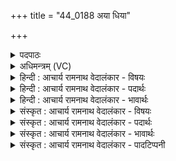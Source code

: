 +++
title = "44_0188 अया धिया"

+++
<details><summary>पदपाठः</summary>

अ꣣या꣢। धि꣣या꣢। च꣣। गव्यया꣢। पु꣡रु꣢꣯णामन्। पु꣡रु꣢꣯। ना꣣मन्। पुरुष्टुत। पुरु। स्तुत। य꣢त्। सो꣡मे꣢꣯सोमे। सो꣡मे꣢꣯। सो꣣मे। आ꣡भु꣢꣯वः। आ꣣। अ꣡भु꣢꣯वः। १८८।
</details>

<details><summary>अधिमन्त्रम् (VC)</summary>

- इन्द्रः
- श्रुतकक्षः सुकक्षो वा आङ्गिरसः
- गायत्री
- षड्जः
- ऐन्द्रं काण्डम्
</details>

<details><summary>हिन्दी : आचार्य रामनाथ वेदालंकार - विषयः</summary>

अगले मन्त्र में परमात्मा की प्राप्ति का उपाय वर्णित है।
</details>

<details><summary>हिन्दी : आचार्य रामनाथ वेदालंकार - पदार्थः</summary>

पदार्थान्वयभाषाः -  हे (पुरुणामन्) सर्वान्तर्यामिन् एवं वेदों में शक्र, वृत्रहा, मघवान्, शचीपति आदि अनेक नामों से वर्णित, (पुरुष्टुत) बहुस्तुत इन्द्र परमात्मन् ! (अया) इस (गव्यया) आत्मा-रूप सूर्य की किरणों को पाने की कामनावाली (धिया) बुद्धि तथा ध्यान-शृङ्खला से (च) ही, यह संभव है (यत्) कि, आप (सोमेसोमे) हमारे प्राण-प्राण में, प्रत्येक श्वास में (आभुवः) व्याप्त हो जाओ ॥४॥
</details>

<details><summary>हिन्दी : आचार्य रामनाथ वेदालंकार - भावार्थः</summary>

भावार्थभाषाः -  यदि हम तमोगुण से ढकी हुई आत्मसूर्य की किरणों को निश्चयात्मक बुद्धि और ध्यान से पुनः पाने का यत्न करें, तभी यह संभव है कि परमेश्वर हमारे प्राण-प्राण में, श्वास-श्वास में और रोम-रोम में व्याप्त हो जाए ॥४॥
</details>

<details><summary>संस्कृत : आचार्य रामनाथ वेदालंकार - विषयः</summary>

अथ परमात्मप्राप्त्युपायं वर्णयति।
</details>

<details><summary>संस्कृत : आचार्य रामनाथ वेदालंकार - पदार्थः</summary>

पदार्थान्वयभाषाः -  हे (पुरुणामन्२) सर्वान्तर्यामिन्, वेदेषु शक्रवृत्रहमघवच्छचीपत्यादिबहुनामभिर्वर्णित वा ! पुरुषु बहुषु पदार्थेषु नमति व्याप्नोति यः सः यद्वा पुरूणि बहूनि नामानि यस्य सः पुरुणामा, तत्सम्बुद्धौ। (पुरुष्टुत) बहुस्तुत इन्द्र परमात्मन् ! (अया) अनया (गव्यया३) गोकामया, गावः आत्मसूर्यकिरणाः तत्प्राप्तिकामया इत्यर्थः (धिया) बुद्ध्या ध्यानशृङ्खलया वा (च) एव, एतत् संभवति (यत्) यत् त्वम् (सोमेसोमे) अस्माकं प्राणेप्राणे, प्रतिश्वासमित्यर्थः। प्राणः सोमः। श० ७।३।१।२। (आभुवः) आभवेः व्याप्नुयाः इति। आङ्पूर्वाद् भवतेर्लेटि रूपम् ॥४॥
</details>

<details><summary>संस्कृत : आचार्य रामनाथ वेदालंकार - भावार्थः</summary>

भावार्थभाषाः -  यदि वयं तमोगुणेनावृतान् आत्मसूर्यस्य किरणान् निश्चयात्मिक्या बुद्ध्या ध्यानेन च पुनः प्राप्तुं प्रयतेमहि, तदैवैतत् संभवति यत् परमेश्वरोऽस्माकं प्राणं प्राणं, श्वासं श्वासं, रोम रोम च व्याप्नुयादिति ॥४॥
</details>

<details><summary>संस्कृत : आचार्य रामनाथ वेदालंकार - पादटिप्पनी</summary>

टिप्पणी:   १. ऋ० ८।९३।१७, ऋषिः सुकक्षः। आभुवः इत्यत्र आभयः इति पाठः। २. पुर्विति बहुनाम, नमतिः प्रह्वीभावे। बहवः शत्रवः यं प्रति नमन्ति स पुरुनामा, तस्य सम्बोधनं पुरुनामन्, बहूनां शत्रूणां प्रह्वीकर्तः इत्यर्थः—इति वि०। पुरुरूप बहुनामेत्येव वा—इति भ०। बहुविधशक्रवृत्रहादिनामोपेत, यद्वा बहुस्तुतिमन्, नमयति स्तुत्यं देवं वशं नयतीति नाम स्तोत्रम्—इति सा०। ३. अया अनया धिया प्रज्ञया त्वां स्तुमः इति वाक्यशेषः। गव्यया गविच्छया—इति वि०। अया अनया धिया स्तुत्या त्वां स्तुमः इति शेषः। च इति पूरणः। गव्यया गोकामनया—इति भ०। अया अनया ईदृश्या गव्यया गाः आत्मनः इच्छन्त्या धिया बुद्ध्या युक्ता भवेम—इति सा०।
</details>